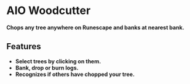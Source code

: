 # AIO Woodcutter

**Chops any tree anywhere on Runescape and banks at nearest bank.**
<br>

## Features

- **Select trees by clicking on them.**
- **Bank, drop or burn logs.**
- **Recognizes if others have chopped your tree.**